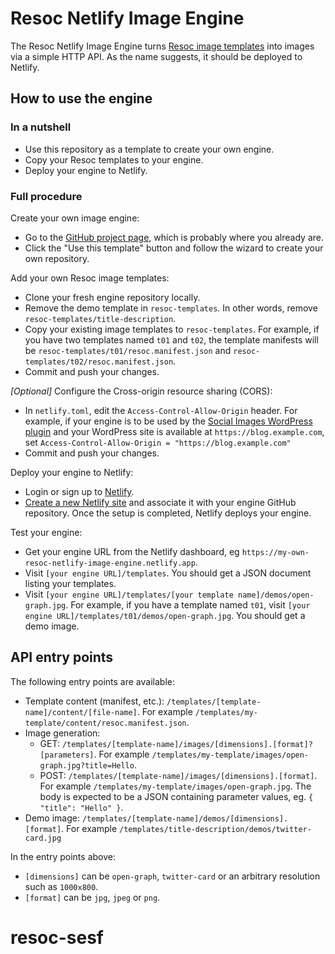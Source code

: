 # Resoc Netlify Image Engine

The Resoc Netlify Image Engine turns [Resoc image templates](https://www.npmjs.com/package/itdk) into images
via a simple HTTP API. As the name suggests, it should be deployed to Netlify.

## How to use the engine

### In a nutshell

- Use this repository as a template to create your own engine.
- Copy your Resoc templates to your engine.
- Deploy your engine to Netlify.

### Full procedure

Create your own image engine:
- Go to the [GitHub project page](https://github.com/Resocio/resoc-netlify-image-engine), which is probably where you already are.
- Click the "Use this template" button and follow the wizard to create your own repository.

Add your own Resoc image templates:
- Clone your fresh engine repository locally.
- Remove the demo template in `resoc-templates`. In other words, remove `resoc-templates/title-description`.
- Copy your existing image templates to `resoc-templates`.
For example, if you have two templates named `t01` and `t02`,
the template manifests will be `resoc-templates/t01/resoc.manifest.json` and
`resoc-templates/t02/resoc.manifest.json`.
- Commit and push your changes.

*[Optional]* Configure the Cross-origin resource sharing (CORS):
- In `netlify.toml`, edit the `Access-Control-Allow-Origin` header.
For example, if your engine is to be used by the
[Social Images WordPress plugin](https://wordpress.org/plugins/resoc/)
and your WordPress site is available at `https://blog.example.com`,
set `Access-Control-Allow-Origin = "https://blog.example.com"`
- Commit and push your changes.

Deploy your engine to Netlify:
- Login or sign up to [Netlify](https://www.netlify.com/).
- [Create a new Netlify site](https://www.netlify.com/blog/2016/09/29/a-step-by-step-guide-deploying-on-netlify/)
and associate it with your engine GitHub repository. Once the setup is completed, Netlify deploys your engine.

Test your engine:
- Get your engine URL from the Netlify dashboard, eg `https://my-own-resoc-netlify-image-engine.netlify.app`.
- Visit `[your engine URL]/templates`. You should get a JSON document listing your templates.
- Visit `[your engine URL]/templates/[your template name]/demos/open-graph.jpg`.
For example, if you have a template named `t01`, visit `[your engine URL]/templates/t01/demos/open-graph.jpg`.
You should get a demo image.

## API entry points

The following entry points are available:

- Template content (manifest, etc.):
`/templates/[template-name]/content/[file-name]`.
For example `/templates/my-template/content/resoc.manifest.json`.
- Image generation:
  - GET: `/templates/[template-name]/images/[dimensions].[format]?[parameters]`.
For example `/templates/my-template/images/open-graph.jpg?title=Hello`.
  - POST: `/templates/[template-name]/images/[dimensions].[format]`.
For example `/templates/my-template/images/open-graph.jpg`.
The body is expected to be a JSON containing parameter values, eg. `{ "title": "Hello" }`.
- Demo image: `/templates/[template-name]/demos/[dimensions].[format]`.
For example `/templates/title-description/demos/twitter-card.jpg`

In the entry points above:
- `[dimensions]` can be `open-graph`, `twitter-card` or an arbitrary resolution such as `1000x800`.
- `[format]` can be `jpg`, `jpeg` or `png`.
# resoc-sesf

